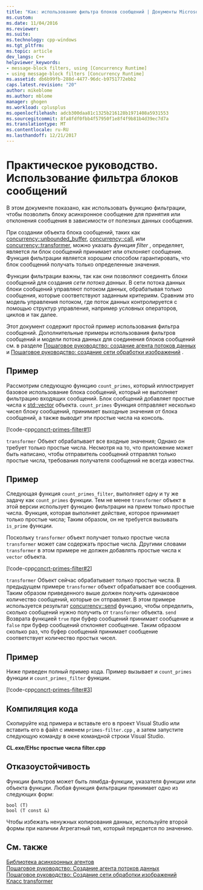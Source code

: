 ```yaml
---
title: "Как: использование фильтра блоков сообщений | Документы Microsoft"
ms.custom: 
ms.date: 11/04/2016
ms.reviewer: 
ms.suite: 
ms.technology: cpp-windows
ms.tgt_pltfrm: 
ms.topic: article
dev_langs: C++
helpviewer_keywords:
- message-block filters, using [Concurrency Runtime]
- using message-block filters [Concurrency Runtime]
ms.assetid: db6b99fb-288d-4477-96dc-b9751772ebb2
caps.latest.revision: "20"
author: mikeblome
ms.author: mblome
manager: ghogen
ms.workload: cplusplus
ms.openlocfilehash: adcb300daa81c1325b216128b1971408a5931553
ms.sourcegitcommit: 8fa8fdf0fbb4f57950f1e8f4f9b81b4d39ec7d7a
ms.translationtype: MT
ms.contentlocale: ru-RU
ms.lasthandoff: 12/21/2017
---
```

# <a name="how-to-use-a-message-block-filter"></a>Практическое руководство. Использование фильтра блоков сообщений
В этом документе показано, как использовать функцию фильтрации, чтобы позволить блоку асинхронное сообщение для принятия или отклонения сообщения в зависимости от полезных данных сообщения.  
  
 При создании объекта блока сообщений, таких как [concurrency::unbounded_buffer](reference/unbounded-buffer-class.md), [concurrency::call](../../parallel/concrt/reference/call-class.md), или [concurrency::transformer](../../parallel/concrt/reference/transformer-class.md), можно указать *функция filter* , определяет, является ли блок сообщений принимает или отклоняет сообщение. Функция фильтрации является хорошим способом гарантировать, что блок сообщений получать только определенные значения.  
  
 Функции фильтрации важны, так как они позволяют соединять блоки сообщений для создания *сети потока данных*. В сети потока данных блоки сообщений управляют потоком данных, обрабатывая только сообщения, которые соответствуют заданным критериям. Сравним это модель управления потоком, где поток данных контролируется с помощью структур управления, например условных операторов, циклов и так далее.  
  
 Этот документ содержит простой пример использования фильтра сообщений. Дополнительные примеры использования фильтров сообщений и модели потока данных для соединения блоков сообщений см. в разделе [Пошаговое руководство: создание агента потоков данных](../../parallel/concrt/walkthrough-creating-a-dataflow-agent.md) и [Пошаговое руководство: создание сети обработки изображений](../../parallel/concrt/walkthrough-creating-an-image-processing-network.md) .  
  
## <a name="example"></a>Пример  
 Рассмотрим следующую функцию `count_primes`, который иллюстрирует базовое использование блока сообщений, который не выполняет фильтрацию входящих сообщений. Блок сообщений добавляет простые числа к [std::vector](../../standard-library/vector-class.md) объекта. `count_primes` Функция отправляет несколько чисел блоку сообщений, принимает выходные значения от блока сообщений, а также выводит эти простые числа на консоль.  
  
 [!code-cpp[concrt-primes-filter#1](../../parallel/concrt/codesnippet/cpp/how-to-use-a-message-block-filter_1.cpp)]  
  
 `transformer` Объект обрабатывает все входные значения; Однако он требует только простые числа. Несмотря на то, что приложение может быть написано, чтобы отправитель сообщений отправлял только простые числа, требования получателя сообщений не всегда известны.  
  
## <a name="example"></a>Пример  
 Следующая функция `count_primes_filter`, выполняет одну и ту же задачу как `count_primes` функции. Тем не менее `transformer` объект в этой версии использует функцию фильтрации на прием только простые числа. Функция, которая выполняет действие, которое принимает только простые числа; Таким образом, он не требуется вызывать `is_prime` функции.  
  
 Поскольку `transformer` объект получает только простые числа `transformer` может сам содержать простые числа. Другими словами `transformer` в этом примере не должен добавлять простые числа к `vector` объекта.  
  
 [!code-cpp[concrt-primes-filter#2](../../parallel/concrt/codesnippet/cpp/how-to-use-a-message-block-filter_2.cpp)]  
  
 `transformer` Объект сейчас обрабатывает только простые числа. В предыдущем примере `transformer` объект обрабатывает все сообщения. Таким образом приведенного выше должен получить одинаковое количество сообщений, которые он отправляет. В этом примере используется результат [concurrency::send](reference/concurrency-namespace-functions.md#send) функцию, чтобы определить, сколько сообщений нужно получить от `transformer` объекта. `send` Возврата функцией `true` при буфер сообщений принимает сообщение и `false` при буфер сообщений отклоняет сообщение. Таким образом сколько раз, что буфер сообщений принимает сообщение соответствует количество простых чисел.  
  
## <a name="example"></a>Пример  
 Ниже приведен полный пример кода. Пример вызывает и `count_primes` функции и `count_primes_filter` функции.  
  
 [!code-cpp[concrt-primes-filter#3](../../parallel/concrt/codesnippet/cpp/how-to-use-a-message-block-filter_3.cpp)]  
  
## <a name="compiling-the-code"></a>Компиляция кода  
 Скопируйте код примера и вставьте его в проект Visual Studio или вставить его в файл с именем `primes-filter.cpp` , а затем запустите следующую команду в окне командной строки Visual Studio.  
  
 **CL.exe/EHsc простые числа filter.cpp**  
  
## <a name="robust-programming"></a>Отказоустойчивость  
 Функции фильтров может быть лямбда-функции, указателя функции или объекта функции. Любая функция фильтрации принимает одно из следующих форм:  
  
```Output  
bool (T)  
bool (T const &)  
```  
  
 Чтобы избежать ненужных копирования данных, используйте второй формы при наличии Агрегатный тип, который передается по значению.  
  
## <a name="see-also"></a>См. также  
 [Библиотека асинхронных агентов](../../parallel/concrt/asynchronous-agents-library.md)   
 [Пошаговое руководство: Создание агента потоков данных](../../parallel/concrt/walkthrough-creating-a-dataflow-agent.md)   
 [Пошаговое руководство: Создание сети обработки изображений](../../parallel/concrt/walkthrough-creating-an-image-processing-network.md)   
 [Класс transformer](../../parallel/concrt/reference/transformer-class.md)
